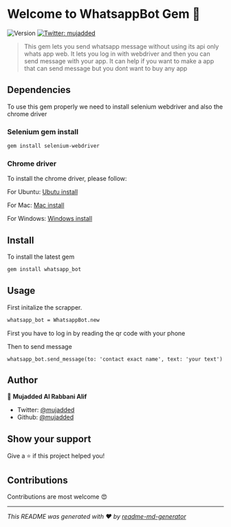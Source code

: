 # Welcome to WhatsappBot Gem 👋
![Version](https://img.shields.io/badge/version-1.3.2-blue.svg?cacheSeconds=2592000)
[![Twitter: mujadded](https://img.shields.io/twitter/follow/mujadded.svg?style=social)](https://twitter.com/mujadded)

> This gem lets you send whatsapp message without using its api only whats app web. It lets you log in with webdriver and then you can send message with your app. It can help if you want to make a app that can send message but you dont want to buy any app


## Dependencies

To use this gem properly we need to install selenium webdriver and also the chrome driver

### Selenium gem install

```sh
gem install selenium-webdriver
```

### Chrome driver

To install the chrome driver, please follow:

For Ubuntu:
[Ubutu install](https://tecadmin.net/setup-selenium-chromedriver-on-ubuntu/)

For Mac:
[Mac install](https://www.kenst.com/2015/03/installing-chromedriver-on-mac-osx/)

For Windows:
[Windows install](https://www.kenst.com/2019/02/installing-chromedriver-on-windows/)

## Install

To install the latest gem 

```sh
gem install whatsapp_bot
```

## Usage

First initalize the scrapper.

```sh
whatsapp_bot = WhatsappBot.new
```
First you have to log in by reading the qr code with your phone

Then to send message

```
whatsapp_bot.send_message(to: 'contact exact name', text: 'your text')
```
## Author

👤 **Mujadded Al Rabbani Alif**

* Twitter: [@mujadded](https://twitter.com/mujadded)
* Github: [@mujadded](https://github.com/mujadded)

## Show your support

Give a ⭐️ if this project helped you!

## Contributions

Contributions are most welcome 😍

***
_This README was generated with ❤️ by [readme-md-generator](https://github.com/kefranabg/readme-md-generator)_

